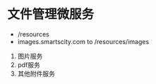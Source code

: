 # 文件管理微服务

* /resources
* images.smartscity.com  to /resources/images



1. 图片服务
2. pdf服务
3. 其他附件服务



